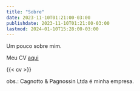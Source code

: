 ```yaml
---
title: "Sobre"
date: 2023-11-10T01:21:00-03:00
publishdate: 2023-11-10T01:21:00-03:00
lastmod: 2024-01-10T15:28:00-03:00
---
```


Um pouco sobre mim.

Meu CV [aqui](/cv)

{{< cv >}}

obs.: Cagnotto & Pagnossin Ltda é minha empresa.

